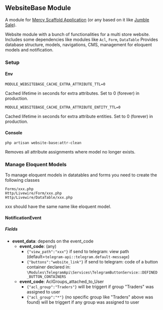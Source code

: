 ## WebsiteBase Module

A module for [Mercy Scaffold Application](https://github.com/AKlebeLaravel/MercyScaffold.git)
(or any based on it like [Jumble Sale](https://github.com/AKlebeLaravel/JumbleSale.git)).

Website module with a bunch of functionalities for a multi store website.
Includes some dependencies like modules like ```Acl```, ```Form```, ```DataTable```
Provides database structure, models, navigations, CMS, management for eloquent models and notification.

### Setup


#### Env

```
MODULE_WEBSITEBASE_CACHE_EXTRA_ATTRIBUTE_TTL=0
```
Cached lifetime in seconds for extra attributes. Set to 0 (forever) in production.

```
MODULE_WEBSITEBASE_CACHE_EXTRA_ATTRIBUTE_ENTITY_TTL=0
```
Cached lifetime in seconds for extra attribute entities. Set to 0 (forever) in production.

#### Console

```
php artisan website-base:attr-clean
```

Removes all attribute assignments where model no longer exists.

### Manage Eloquent Models

To manage eloquent models in datatables and forms you need to create the following classes
```
Forms/xxx.php
Http/Livewire/Form/xxx.php
Http/Livewire/DataTable/xxx.php
```

xxx should have the same name like eloquent model.

#### NotificationEvent

##### Fields
- **event_data**: depends on the event_code
  - **event_code**: (any)
    - ``` {"view_path":"xxx"} ``` if send to telegram: view path (default=```telegram-api::telegram.default-message```)
    - ``` {"buttons":"website_link"} ``` if send to telegram: code of a button container declared in: ```\Modules\TelegramApi\Services\TelegramButtonService::DEFINED_BUTTON_CONTAINERS```
  - **event_code**: AclGroups_attached_to_User
    - ``` {"acl_group":"Traders"} ``` will be triggert if group "Traders" was assigned to user
    - ``` {"acl_group":"*"} ``` (no specific group like "Traders" above was found) will be triggert if any group was assigned to user


